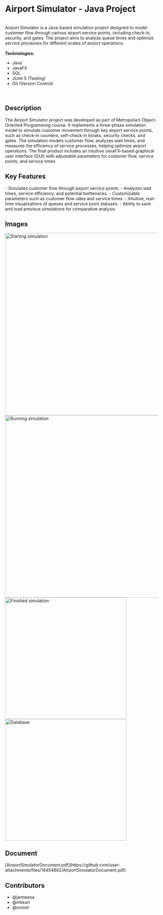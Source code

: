 # Airport Simulator - Java Project
<br />
Airport Simulator is a Java-based simulation project designed to model customer flow through various airport service points, including check-in, security, and gates. The project aims to analyze queue times and optimize service processes for different scales of airport operations.
<br />
<br />
<b>Technologies:</b>
    <ul>
        <li>Java</li>
        <li>JavaFX</li>
        <li>SQL</li>
        <li>JUnit 5 (Testing)</li>
        <li>Git (Version Control)</li>
    </ul>
<br />

<h2> Description </h2>
The Airport Simulator project was developed as part of Metropolia’s Object-Oriented Programming course. It implements a three-phase simulation model to simulate customer movement through key airport service points, such as check-in counters, self-check-in kiosks, security checks, and gates. 
The simulation models customer flow, analyzes wait times, and measures the efficiency of service processes, helping optimize airport operations. The final product includes an intuitive JavaFX-based graphical user interface (GUI) with adjustable parameters for customer flow, service points, and service times. 

<h2> Key Features </h2>
- Simulates customer flow through airport service points.
- Analyzes wait times, service efficiency, and potential bottlenecks.
- Customizable parameters such as customer flow rates and service times.
- Intuitive, real-time visualizations of queues and service point statuses.
- Ability to save and load previous simulations for comparative analysis.

<h2> Images </h2>
<img width="600" alt="Starting simulation" src="https://github.com/user-attachments/assets/ef3c5d8f-aa7e-46a2-b4ef-420a91db4800">
<img width="600" alt="Running simulation" src="https://github.com/user-attachments/assets/4ec8e73d-eeee-4c05-a72a-7be6a7c45e81">
<img width="400" alt="Finished simulation" src="https://github.com/user-attachments/assets/3bc62de1-4a74-4871-8713-754d9f950149">
<img width="400" alt="Database" src="https://github.com/user-attachments/assets/0720f688-5820-4b8b-8932-9bd4f1842145">

<h2> Document </h2>
[AirportSimulatorDocument.pdf](https://github.com/user-attachments/files/18454682/AirportSimulatorDocument.pdf)


<h2> Contributors </h2>
<ul>
      <li>@janneesa</li>
      <li>@mkksrl</li>
      <li>@ronistr</li>
</ul>
